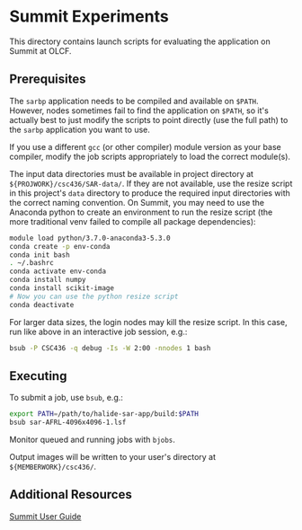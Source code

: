 # Summit Experiments

This directory contains launch scripts for evaluating the application on Summit at OLCF.


## Prerequisites

The `sarbp` application needs to be compiled and available on `$PATH`.
However, nodes sometimes fail to find the application on `$PATH`, so it's actually best to just modify the scripts to point directly (use the full path) to the `sarbp` application you want to use.

If you use a different `gcc` (or other compiler) module version as your base compiler, modify the job scripts appropriately to load the correct module(s).

The input data directories must be available in project directory at `${PROJWORK}/csc436/SAR-data/`.
If they are not available, use the resize script in this project's `data` directory to produce the required input directories with the correct naming convention.
On Summit, you may need to use the Anaconda python to create an environment to run the resize script (the more traditional venv failed to compile all package dependencies):

```sh
module load python/3.7.0-anaconda3-5.3.0
conda create -p env-conda
conda init bash
. ~/.bashrc
conda activate env-conda
conda install numpy
conda install scikit-image
# Now you can use the python resize script
conda deactivate
```

For larger data sizes, the login nodes may kill the resize script.
In this case, run like above in an interactive job session, e.g.:

```sh
bsub -P CSC436 -q debug -Is -W 2:00 -nnodes 1 bash
```


## Executing

To submit a job, use `bsub`, e.g.:

```sh
export PATH=/path/to/halide-sar-app/build:$PATH
bsub sar-AFRL-4096x4096-1.lsf
```

Monitor queued and running jobs with `bjobs`.

Output images will be written to your user's directory at `${MEMBERWORK}/csc436/`.


## Additional Resources

[Summit User Guide](https://docs.olcf.ornl.gov/systems/summit_user_guide.html)
